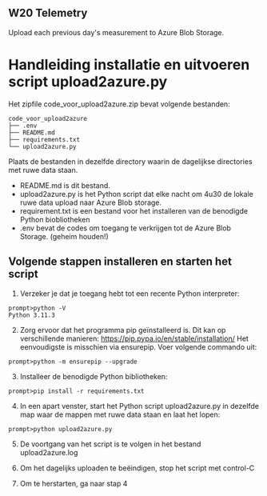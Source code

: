 ## W20 Telemetry

Upload each previous day's measurement to Azure Blob Storage.

# Handleiding installatie en uitvoeren script upload2azure.py

Het zipfile code_voor_upload2azure.zip bevat volgende bestanden:

```ascii
code_voor_upload2azure
├── .env
├── README.md
├── requirements.txt
└── upload2azure.py
```

Plaats de bestanden in dezelfde directory waarin de dagelijkse directories met ruwe data staan.

- README.md is dit bestand.
- upload2azure.py is het Python script dat elke nacht om 4u30 de lokale ruwe data upload naar Azure Blob storage.
- requirement.txt is een bestand voor het installeren van de benodigde Python biobliotheken
- .env bevat de codes om toegang te verkrijgen tot de Azure Blob Storage. (geheim houden!)

## Volgende stappen installeren en starten het script

1. Verzeker je dat je toegang hebt tot een recente Python interpreter:

```ascii
prompt>python -V
Python 3.11.3
```

2. Zorg ervoor dat het programma pip geïnstalleerd is.
Dit kan op verschillende manieren: <https://pip.pypa.io/en/stable/installation/>
Het eenvoudigste is misschien via ensurepip. Voer volgende commando uit:

```ascii
prompt>python -m ensurepip --upgrade
```

3. Installeer de benodigde Python bibliotheken:

```ascii
prompt>pip install -r requirements.txt
```

4. In een apart venster, start het Python script upload2azure.py in dezelfde map waar de mappen met ruwe data staan en laat het lopen:

```ascii
prompt>python upload2azure.py
```

5. De voortgang van het script is te volgen in het bestand upload2azure.log

6. Om het dagelijks uploaden te beëindigen, stop het script met control-C
7. Om te herstarten, ga naar stap 4
